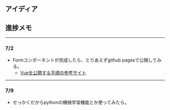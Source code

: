 ## アイディア

## 進捗メモ

---
### 7/2
* Formコンポーネントが完成したら、とりあえずgithub pagesで公開してみる。
  * [Vueを公開する手順の参考サイト](https://qiita.com/abouch/items/35d7a202f3e74c7d4c3e)
---

### 7/9
* せっかくだからpythonの機械学習機能とか使ってみたら。
